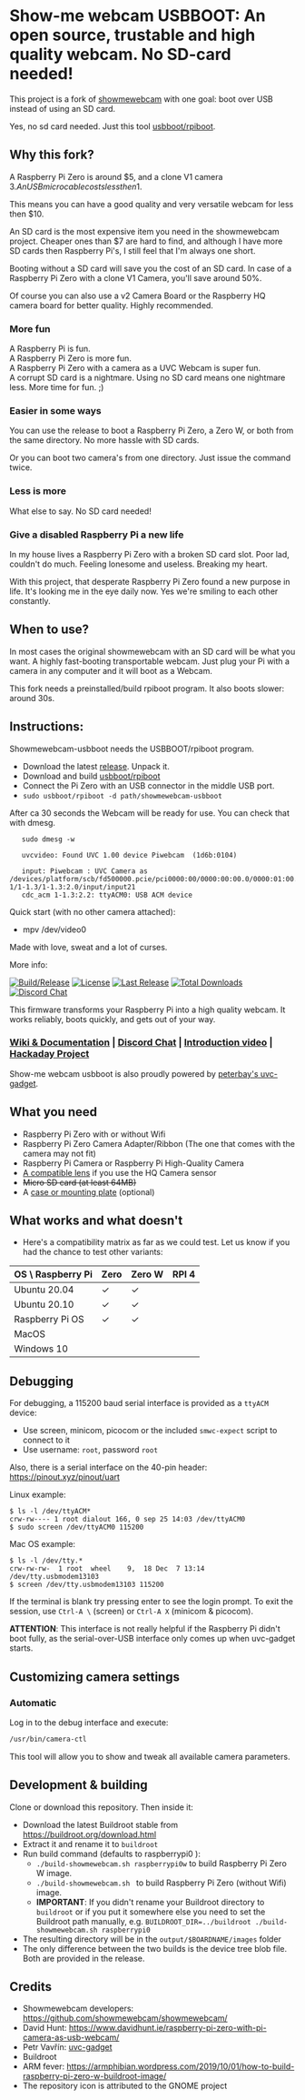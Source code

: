 # Show-me webcam USBBOOT: An open source, trustable and high quality webcam. No SD-card needed!

This project is a fork of [showmewebcam](https://github.com/showmewebcam/showmewebcam/) with one goal: boot over USB instead of using an SD card.

Yes, no sd card needed. Just this tool [usbboot/rpiboot](https://github.com/raspberrypi/usbboot).

## Why this fork?
A Raspberry Pi Zero is around $5, and a clone V1 camera $3. An USB micro cable costs less then 1$. 

This means you can have a good quality and very versatile webcam for less then $10.

An SD card is the most expensive item you need in the showmewebcam project. Cheaper ones than $7 are hard to find, and although I have more SD cards then Raspberry Pi's, I still feel that I'm always one short.

Booting without a SD card will save you the cost of an SD card. In case of a Raspberry Pi Zero with a clone V1 Camera, you'll save around 50%.

Of course you can also use a v2 Camera Board or the Raspberry HQ camera board for better quality. Highly recommended.


### More fun
A Raspberry Pi is fun.  
A Raspberry Pi Zero is more fun.   
A Raspberry Pi Zero with a camera as a UVC Webcam is super fun.     
A corrupt SD card is a nightmare. Using no SD card means one nightmare less. More time for fun. ;) 

### Easier in some ways
You can use the release to boot a Raspberry Pi Zero, a Zero W, or both from the same directory. No more hassle with SD cards.

Or you can boot two camera's from one directory. Just issue the command twice.

### Less is more
What else to say. No SD card needed!

### Give a disabled Raspberry Pi a new life
In my house lives a Raspberry Pi Zero with a broken SD card slot. Poor lad, couldn't do much. Feeling lonesome and useless. Breaking my heart. 

With this project, that desperate Raspberry Pi Zero found a new purpose in life. It's looking me in the eye daily now. Yes we're smiling to each other constantly.

## When to use?
In most cases the original showmewebcam with an SD card will be what you want. A highly fast-booting transportable webcam. Just plug your Pi with a camera in any computer and it will boot as a Webcam.

This fork needs a preinstalled/build rpiboot program. It also boots slower: around 30s.

## Instructions:
Showmewebcam-usbboot needs the USBBOOT/rpiboot program.


- Download the latest [release](https://github.com/Janghou/showmewebcam-usbboot/releases). Unpack it.
- Download and build [usbboot/rpiboot](https://github.com/raspberrypi/usbboot)
- Connect the Pi Zero with an USB connector in the middle USB port.
- `sudo usbboot/rpiboot -d path/showmewebcam-usbboot`


After ca 30 seconds the Webcam will be ready for use. You can check that with dmesg.

```
   sudo dmesg -w

   uvcvideo: Found UVC 1.00 device Piwebcam  (1d6b:0104)
   
   input: Piwebcam : UVC Camera as /devices/platform/scb/fd500000.pcie/pci0000:00/0000:00:00.0/0000:01:00.0/usb1/1-1/1-1.3/1-1.3:2.0/input/input21
   cdc_acm 1-1.3:2.2: ttyACM0: USB ACM device

```

Quick start (with no other camera attached):

- mpv /dev/video0


Made with love, sweat and a lot of curses.

More info:

[![Build/Release](https://github.com/showmewebcam/showmewebcam/workflows/Build/Release/badge.svg)](https://github.com/showmewebcam/showmewebcam/actions)
[![License](https://img.shields.io/github/license/showmewebcam/showmewebcam?label=License)](https://github.com/showmewebcam/showmewebcam/blob/master/LICENSE)
[![Last Release](https://img.shields.io/github/release/showmewebcam/showmewebcam.svg?label=Last%20Release)](https://github.com/showmewebcam/showmewebcam/releases/)
[![Total Downloads](https://img.shields.io/github/downloads/showmewebcam/showmewebcam/total.svg?label=Total%20Downloads)](https://github.com/showmewebcam/showmewebcam/releases/)
[![Discord Chat](https://img.shields.io/discord/774949618832113674.svg?label=Discord%20Chat)](https://discord.gg/dTc4jtf3YX)

This firmware transforms your Raspberry Pi into a high quality webcam. It works reliably, boots quickly, and gets out of your way.

### [Wiki & Documentation](https://github.com/showmewebcam/showmewebcam/wiki) | [Discord Chat](https://discord.gg/dTc4jtf3YX) | [Introduction video](https://youtu.be/nH2G16YoBT4) | [Hackaday Project](https://hackaday.io/project/174479-raspberry-pi-0-hq-usb-webcam)

Show-me webcam usbboot is also proudly powered by [peterbay's uvc-gadget](https://github.com/peterbay/uvc-gadget).

## What you need

- Raspberry Pi Zero with or without Wifi
- Raspberry Pi Zero Camera Adapter/Ribbon (The one that comes with the camera may not fit)
- Raspberry Pi Camera or Raspberry Pi High-Quality Camera
- [A compatible lens](https://github.com/showmewebcam/showmewebcam/wiki/Lenses) if you use the HQ Camera sensor
- ~~Micro SD card (at least 64MB)~~
- A [case or mounting plate](https://github.com/showmewebcam/showmewebcam/wiki/Cases) (optional)

## What works and what doesn't

- Here's a compatibility matrix as far as we could test. Let us know if you had the chance to test other variants:

| OS \ Raspberry Pi  | Zero  | Zero W  | RPI 4 |
| ------------------------------ | ------- | ------- | ----------------- |
| Ubuntu 20.04    | &check; |   &check;      |           |
| Ubuntu 20.10    | &check; | &check; |            |
| Raspberry Pi OS |  &check;       | &check;        |                   |
| MacOS |         |         |                   |
| Windows 10 |         |         |                   |


## Debugging

For debugging, a 115200 baud serial interface is provided as a `ttyACM` device:
- Use screen, minicom, picocom or the included `smwc-expect` script to connect to it
- Use username: `root`, password `root`

Also, there is a serial interface on the 40-pin header: https://pinout.xyz/pinout/uart

Linux example:
```
$ ls -l /dev/ttyACM*
crw-rw---- 1 root dialout 166, 0 sep 25 14:03 /dev/ttyACM0
$ sudo screen /dev/ttyACM0 115200
```

Mac OS example:
```
$ ls -l /dev/tty.*
crw-rw-rw-  1 root  wheel    9,  18 Dec  7 13:14 /dev/tty.usbmodem13103
$ screen /dev/tty.usbmodem13103 115200
```

If the terminal is blank try pressing enter to see the login prompt. To exit
the session, use `Ctrl-A \` (screen) or `Ctrl-A X` (minicom & picocom).

**ATTENTION**: This interface is not really helpful if the Raspberry Pi didn't
boot fully, as the serial-over-USB interface only comes up when uvc-gadget
starts.

## Customizing camera settings

### Automatic

Log in to the debug interface and execute:

```bash
/usr/bin/camera-ctl
```

This tool will allow you to show and tweak all available camera parameters.


## Development & building

Clone or download this repository. Then inside it:

- Download the latest Buildroot stable from https://buildroot.org/download.html
- Extract it and rename it to `buildroot`
- Run build command (defaults to raspberrypi0 ):
  - `./build-showmewebcam.sh raspberrypi0w` to build Raspberry Pi Zero W image.
  - `./build-showmewebcam.sh ` to build Raspberry Pi Zero (without Wifi) image.
  - **IMPORTANT**: If you didn't rename your Buildroot directory to `buildroot` or if you put it somewhere else you need to set the Buildroot path manually, e.g. `BUILDROOT_DIR=../buildroot ./build-showmewebcam.sh raspberrypi0`
- The resulting directory will be in the `output/$BOARDNAME/images` folder
- The only difference between the two builds is the device tree blob file. Both are provided in the release.

## Credits

- Showmewebcam developers: https://github.com/showmewebcam/showmewebcam/
- David Hunt: https://www.davidhunt.ie/raspberry-pi-zero-with-pi-camera-as-usb-webcam/
- Petr Vavřín: [uvc-gadget](https://github.com/peterbay/uvc-gadget)
- Buildroot
- ARM fever: https://armphibian.wordpress.com/2019/10/01/how-to-build-raspberry-pi-zero-w-buildroot-image/
- The repository icon is attributed to the GNOME project

